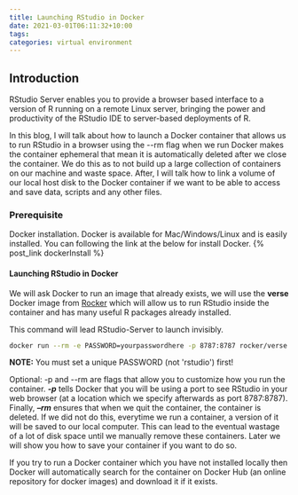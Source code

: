 ```yaml
---
title: Launching RStudio in Docker
date: 2021-03-01T06:11:32+10:00
tags:
categories: virtual environment
---
```

## Introduction
RStudio Server enables you to provide a browser based interface to a version of R running on a remote Linux server, bringing the power and productivity of the RStudio IDE to server-based deployments of R.

In this blog, I will talk about how to launch a Docker container that allows us to run RStudio in a browser using the --rm flag when we run Docker makes the container ephemeral that mean it is automatically deleted after we close the container. We do this as to not build up a large collection of containers on our machine and waste space. After, I will talk how to link a volume of our local host disk to the Docker container if we want to be able to access and save data, scripts and any other files.

### Prerequisite
Docker installation. Docker is available for Mac/Windows/Linux and is easily installed. You can following the link at the below for install Docker.
{% post_link dockerInstall %}

#### Launching RStudio in Docker
We will ask Docker to run an image that already exists, we will use the **verse** Docker image from [Rocker](https://github.com/rocker-org/rocker/wiki) which will allow us to run RStudio inside the container and has many useful R packages already installed.

This command will lead RStudio-Server to launch invisibly.
```bash
docker run --rm -e PASSWORD=yourpasswordhere -p 8787:8787 rocker/verse
```

**NOTE:** You must set a unique PASSWORD (not 'rstudio') first!

Optional: -p and --rm are flags that allow you to customize how you run the container. ***-p*** tells Docker that you will be using a port to see RStudio in your web browser (at a location which we specify afterwards as port 8787:8787). Finally, ***–rm*** ensures that when we quit the container, the container is deleted. If we did not do this, everytime we run a container, a version of it will be saved to our local computer. This can lead to the eventual wastage of a lot of disk space until we manually remove these containers. Later we will show you how to save your container if you want to do so.

If you try to run a Docker container which you have not installed locally then Docker will automatically search for the container on Docker Hub (an online repository for docker images) and download it if it exists.

